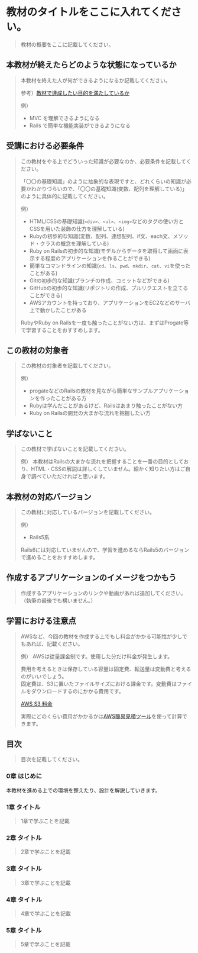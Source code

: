 # 教材のタイトルをここに入れてください。
> 教材の概要をここに記載してください。


## 本教材が終えたらどのような状態になっているか
> 本教材を終えた人が何ができるようになるか記載してください。
>
> 参考）[教材で達成したい目的を満たしているか](https://techpit-market.gitbook.io/host-guide/4-1#2-deshitaiwotashiteiruka)
> 
> 例）
> - MVC を理解できるようになる
> - Rails で簡単な機能実装ができるようになる


## 受講における必要条件
> この教材をやる上でどういった知識が必要なのか、必要条件を記載してください。
>
> 「〇〇の基礎知識」のように抽象的な表現ですと、どれくらいの知識が必要かわかりづらいので、「〇〇の基礎知識(変数、配列を理解している)」のように具体的に記載してください。
> 
> 例）
> - HTML/CSSの基礎知識(`<div>`、`<ul>`、`<img>`などのタグの使い方とCSSを用いた装飾の仕方を理解している)
> - Rubyの初歩的な知識(変数、配列、連想配列、if文、each文、メソッド・クラスの概念を理解している)
> - Ruby on Railsの初歩的な知識(モデルからデータを取得して画面に表示する程度のアプリケーションを作ることができる)
> - 簡単なコマンドラインの知識(`cd`、`ls`、`pwd`、`mkdir`、`cat`、`vi`を使ったことがある)
> - Gitの初歩的な知識(ブランチの作成、コミットなどができる)
> - GitHubの初歩的な知識(リポジトリの作成、プルリクエストを立てることができる)
> - AWSアカウントを持っており、アプリケーションをEC2などのサーバ上で動かしたことがある
> 
> RubyやRuby on Railsを一度も触ったことがない方は、まずはProgate等で学習することをおすすめします。


## この教材の対象者
> この教材の対象者を記載してください。
> 
> 例）
> - progateなどのRailsの教材を見ながら簡単なサンプルアプリケーションを作ったことがある方
> - Rubyは学んだことがあるけど、Railsはあまり触ったことがない方
> - Ruby on Railsの開発の大まかな流れを把握したい方


## 学ばないこと
> この教材で学ばないことを記載してください。
> 
> 例）
> 本教材はRailsの大まかな流れを把握することを一番の目的としており、HTML・CSSの解説は詳しくしていません。細かく知りたい方はご自身で調べていただければと思います。


## 本教材の対応バージョン
> この教材に対応しているバージョンを記載してください。
>
> 例）
> - Rails5系
>
> Rails6には対応していませんので、学習を進めるならRails5のバージョンで進めることをおすすめします。


## 作成するアプリケーションのイメージをつかもう
> 作成するアプリケーションのリンクや動画があれば追加してください。（執筆の最後でも構いません。）

## 学習における注意点
> AWSなど、今回の教材を作成する上でもし料金がかかる可能性が少しでもあれば、記載ください。
>
> 例）
> AWSは従量課金制です。使用した分だけ料金が発生します。
> 
> 費用を考えるときは保存している容量は固定費、転送量は変動費と考えるのがいいでしょう。  
> 固定費は、S3に置いたファイルサイズにおける課金です。変動費はファイルをダウンロードするのにかかる費用です。
> 
> [AWS S3 料金](https://aws.amazon.com/jp/s3/pricing/)
> 
> 実際にどのくらい費用がかかるかは[AWS簡易見積ツール](https://calculator.s3.amazonaws.com/index.html?lng=ja_JP)を使って計算できます。

## 目次
> 目次を記載してください。

### 0章 はじめに
本教材を進める上での環境を整えたり、設計を解説していきます。

### 1章 タイトル
> 1章で学ぶことを記載

### 2章 タイトル
> 2章で学ぶことを記載

### 3章 タイトル
> 3章で学ぶことを記載

### 4章 タイトル
> 4章で学ぶことを記載

### 5章 タイトル
> 5章で学ぶことを記載
